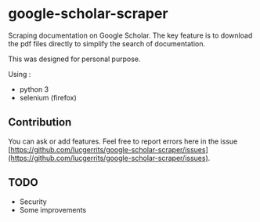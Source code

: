 # google-scholar-scraper

Scraping documentation on Google Scholar. The key feature is to download the pdf files directly to simplify the search of documentation.

This was designed for personal purpose. 

Using :

* python 3
* selenium (firefox)

## Contribution

You can ask or add features. Feel free to report errors here in the issue [https://github.com/lucgerrits/google-scholar-scraper/issues](https://github.com/lucgerrits/google-scholar-scraper/issues).

## TODO

* Security
* Some improvements
